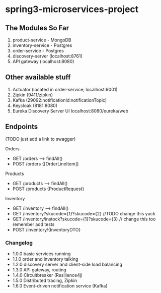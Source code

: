 # spring3-microservices-project

## The Modules So Far
1. product-service - MongoDB
2. inventory-service - Postgres
3. order-service - Postgres
4. discovery-server (localhost:8761)
5. API gateway (localhost:8080)

## Other available stuff
1. Actuator (located in order-service; localhost:9001)
2. Zipkin (9411/zipkin)
3. Kafka (29092:notificationId:notificationTopic)
4. Keycloak (8181:8080)
5. Eureka Discovery Server UI localhost:8080/eureka/web

## Endpoints
(TODO just add a link to swagger)

Orders 
- GET /orders --> findAll()
- POST /orders {[OrderLineItem]}

Products
- GET /products --> findAll()
- POST /products {ProductRequest}

Inventory 
- GET /inventory --> findAll()
- GET /inventory?skucode={1}?skucode={2} //TODO change this yuck
- GET /inventory/instock?skucode={1}?skucode={3} // change this too  remember add tests
- POST /inventory/{InventoryDTO}

### Changelog
- 1.0.0 basic services running
- 1.1.0 order and inventory talking
- 1.2.0 discovery server and client-side load balancing
- 1.3.0 API gateway, routing
- 1.4.0 Circuitbreaker (Resilience4j)
- 1.5.0 Distributed tracing, Zipkin
- 1.6.0 Event-driven notification service (Kafka)

